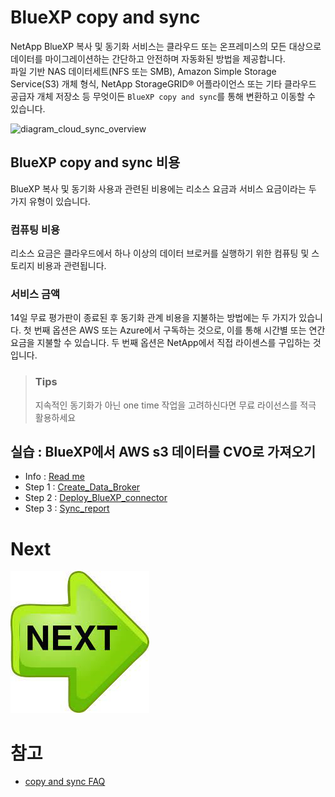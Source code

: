 # BlueXP copy and sync
NetApp BlueXP 복사 및 동기화 서비스는 클라우드 또는 온프레미스의 모든 대상으로 데이터를 마이그레이션하는 간단하고 안전하며 자동화된 방법을 제공합니다. </br>
파일 기반 NAS 데이터세트(NFS 또는 SMB), Amazon Simple Storage Service(S3) 개체 형식, NetApp StorageGRID® 어플라이언스 또는 기타 클라우드 공급자 개체 저장소 등 무엇이든 ```BlueXP copy and sync```를 통해 변환하고 이동할 수 있습니다.

![diagram_cloud_sync_overview](https://docs.netapp.com/us-en/bluexp-copy-sync/media/diagram_cloud_sync_overview.png)

## BlueXP copy and sync 비용
BlueXP 복사 및 동기화 사용과 관련된 비용에는 리소스 요금과 서비스 요금이라는 두 가지 유형이 있습니다.

### 컴퓨팅 비용
리소스 요금은 클라우드에서 하나 이상의 데이터 브로커를 실행하기 위한 컴퓨팅 및 스토리지 비용과 관련됩니다.

### 서비스 금액
14일 무료 평가판이 종료된 후 동기화 관계 비용을 지불하는 방법에는 두 가지가 있습니다. 첫 번째 옵션은 AWS 또는 Azure에서 구독하는 것으로, 이를 통해 시간별 또는 연간 요금을 지불할 수 있습니다. 두 번째 옵션은 NetApp에서 직접 라이센스를 구입하는 것입니다.

> ### Tips
> 지속적인 동기화가 아닌 one time 작업을 고려하신다면 무료 라이선스를 적극 활용하세요

## 실습 : BlueXP에서 AWS s3 데이터를 CVO로 가져오기
- Info : [Read me](./Readme.md)
- Step 1 : [Create_Data_Broker](./Create_Data_Broker.md)
- Step 2 : [Deploy_BlueXP_connector](./Create_Sync_relationship.md)
- Step 3 : [Sync_report](./Sync_report.md)

# Next
[![Next.png](./Images/Next.png)](./Create_Data_Broker.md)


# 참고
- [copy and sync FAQ](https://docs.netapp.com/us-en/bluexp-copy-sync/faq.html#getting-started)